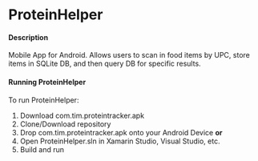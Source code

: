 # ProteinHelper
#### Description
Mobile App for Android. Allows users to scan in food items by UPC, store items in SQLite DB, and then query DB for specific results.

#### Running ProteinHelper
To run ProteinHelper:
  1. Download com.tim.proteintracker.apk
  2. Clone/Download repository
  3. Drop com.tim.proteintracker.apk onto your Android Device
  **or**
  4. Open ProteinHelper.sln in Xamarin Studio, Visual Studio, etc.
  5. Build and run

